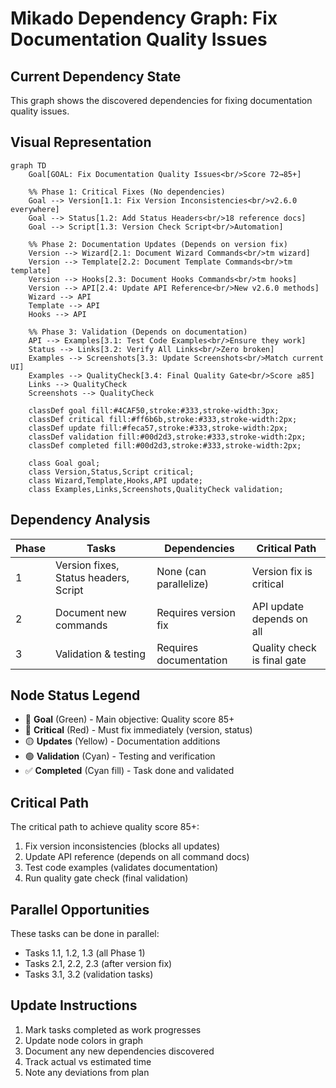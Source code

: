# Mikado Dependency Graph: Fix Documentation Quality Issues

## Current Dependency State

This graph shows the discovered dependencies for fixing documentation quality issues.

## Visual Representation

```mermaid
graph TD
    Goal[GOAL: Fix Documentation Quality Issues<br/>Score 72→85+]
    
    %% Phase 1: Critical Fixes (No dependencies)
    Goal --> Version[1.1: Fix Version Inconsistencies<br/>v2.6.0 everywhere]
    Goal --> Status[1.2: Add Status Headers<br/>18 reference docs]
    Goal --> Script[1.3: Version Check Script<br/>Automation]
    
    %% Phase 2: Documentation Updates (Depends on version fix)
    Version --> Wizard[2.1: Document Wizard Commands<br/>tm wizard]
    Version --> Template[2.2: Document Template Commands<br/>tm template]
    Version --> Hooks[2.3: Document Hooks Commands<br/>tm hooks]
    Version --> API[2.4: Update API Reference<br/>New v2.6.0 methods]
    Wizard --> API
    Template --> API
    Hooks --> API
    
    %% Phase 3: Validation (Depends on documentation)
    API --> Examples[3.1: Test Code Examples<br/>Ensure they work]
    Status --> Links[3.2: Verify All Links<br/>Zero broken]
    Examples --> Screenshots[3.3: Update Screenshots<br/>Match current UI]
    Examples --> QualityCheck[3.4: Final Quality Gate<br/>Score ≥85]
    Links --> QualityCheck
    Screenshots --> QualityCheck
    
    classDef goal fill:#4CAF50,stroke:#333,stroke-width:3px;
    classDef critical fill:#ff6b6b,stroke:#333,stroke-width:2px;
    classDef update fill:#feca57,stroke:#333,stroke-width:2px;
    classDef validation fill:#00d2d3,stroke:#333,stroke-width:2px;
    classDef completed fill:#00d2d3,stroke:#333,stroke-width:2px;
    
    class Goal goal;
    class Version,Status,Script critical;
    class Wizard,Template,Hooks,API update;
    class Examples,Links,Screenshots,QualityCheck validation;
```

## Dependency Analysis

| Phase | Tasks | Dependencies | Critical Path |
|-------|-------|--------------|---------------|
| 1 | Version fixes, Status headers, Script | None (can parallelize) | Version fix is critical |
| 2 | Document new commands | Requires version fix | API update depends on all |
| 3 | Validation & testing | Requires documentation | Quality check is final gate |

## Node Status Legend

- 🎯 **Goal** (Green) - Main objective: Quality score 85+
- 🔴 **Critical** (Red) - Must fix immediately (version, status)
- 🟡 **Updates** (Yellow) - Documentation additions
- 🟢 **Validation** (Cyan) - Testing and verification
- ✅ **Completed** (Cyan fill) - Task done and validated

## Critical Path

The critical path to achieve quality score 85+:
1. Fix version inconsistencies (blocks all updates)
2. Update API reference (depends on all command docs)
3. Test code examples (validates documentation)
4. Run quality gate check (final validation)

## Parallel Opportunities

These tasks can be done in parallel:
- Tasks 1.1, 1.2, 1.3 (all Phase 1)
- Tasks 2.1, 2.2, 2.3 (after version fix)
- Tasks 3.1, 3.2 (validation tasks)

## Update Instructions

1. Mark tasks completed as work progresses
2. Update node colors in graph
3. Document any new dependencies discovered
4. Track actual vs estimated time
5. Note any deviations from plan
